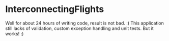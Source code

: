 # InterconnectingFlights
Well for about 24 hours of writing code, result is not bad. :) 
This application still lacks of validation, custom exception handling and unit tests. But it works! :)
